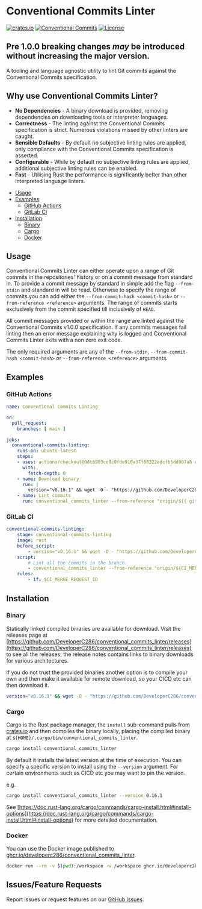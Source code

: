 # Conventional Commits Linter
[![crates.io](https://img.shields.io/crates/v/conventional_commits_linter)](https://crates.io/crates/conventional_commits_linter)
[![Conventional Commits](https://img.shields.io/badge/Conventional%20Commits-1.0.0-yellow.svg)](https://conventionalcommits.org)
[![License](https://img.shields.io/badge/License-AGPLv3-blue.svg)](https://www.gnu.org/licenses/agpl-3.0)


## Pre 1.0.0 breaking changes _may_ be introduced without increasing the major version.


A tooling and language agnostic utility to lint Git commits against the Conventional Commits specification.


## Why use Conventional Commits Linter?
 * __No Dependencies__ - A binary download is provided, removing dependencies on downloading tools or interpreter languages.
 * __Correctness__ - The linting against the Conventional Commits specification is strict. Numerous violations missed by other linters are caught.
 * __Sensible Defaults__ - By default no subjective linting rules are applied, only compliance with the Conventional Commits specification is asserted.
 * __Configurable__ - While by default no subjective linting rules are applied, additional subjective linting rules can be enabled.
 * __Fast__ - Utilising Rust the performance is significantly better than other interpreted language linters.


- [Usage](#usage)
- [Examples](#examples)
  - [GitHub Actions](#github-actions)
  - [GitLab CI](#gitlab-ci)
- [Installation](#installation)
  - [Binary](#binary)
  - [Cargo](#cargo)
  - [Docker](#docker)

## Usage
Conventional Commits Linter can either operate upon a range of Git commits in the repositories' history or on a commit message from standard in.
To provide a commit message by standard in simple add the flag `--from-stdin` and standard in will be read.
Otherwise to specify the range of commits you can add either the `--from-commit-hash <commit-hash>` or `--from-reference <reference>` arguments.
The range of commits starts exclusively from the commit specified till inclusively of `HEAD`.

All commit messages provided or within the range are linted against the Conventional Commits v1.0.0 specification.
If any commits messages fail linting then an error message explaining why is logged and Conventional Commits Linter exits with a non zero exit code.

The only required arguments are any of the `--from-stdin`, `--from-commit-hash <commit-hash>` or `--from-reference <reference>` arguments.

## Examples
### GitHub Actions
<!-- x-release-please-start-version -->
```yaml
name: Conventional Commits Linting

on:
  pull_request:
    branches: [ main ]

jobs:
  conventional-commits-linting:
    runs-on: ubuntu-latest
    steps:
    - uses: actions/checkout@08c6903cd8c0fde910a37f88322edcfb5dd907a8 # v5
      with:
        fetch-depth: 0
    - name: Download binary
      run: |
        version="v0.16.1" && wget -O - "https://github.com/DeveloperC286/conventional_commits_linter/releases/download/${version}/x86_64-unknown-linux-musl.tar.gz" | tar xz --directory "/usr/bin/"
    - name: Lint commits
      run: conventional_commits_linter --from-reference "origin/${{ github.base_ref }}" --type angular
```
<!-- x-release-please-end -->

### GitLab CI
<!-- x-release-please-start-version -->
```yaml
conventional-commits-linting:
    stage: conventional-commits-linting
    image: rust
    before_script:
        - version="v0.16.1" && wget -O - "https://github.com/DeveloperC286/conventional_commits_linter/releases/download/${version}/x86_64-unknown-linux-musl.tar.gz" | tar xz --directory "/usr/bin/"
    script:
        # Lint all the commits in the branch.
        - conventional_commits_linter --from-reference "origin/${CI_MERGE_REQUEST_TARGET_BRANCH_NAME}" --type angular
    rules:
        - if: $CI_MERGE_REQUEST_ID
```
<!-- x-release-please-end -->

## Installation
### Binary
Statically linked compiled binaries are available for download.
Visit the releases page at [https://github.com/DeveloperC286/conventional_commits_linter/releases](https://github.com/DeveloperC286/conventional_commits_linter/releases) to see all the releases, the release notes contains links to binary downloads for various architectures.

If you do not trust the provided binaries another option is to compile your own and then make it available for remote download, so your CICD etc can then download it.

<!-- x-release-please-start-version -->
```sh
version="v0.16.1" && wget -O - "https://github.com/DeveloperC286/conventional_commits_linter/releases/download/${version}/x86_64-unknown-linux-musl.tar.gz" | tar xz --directory "/usr/bin/"
```
<!-- x-release-please-end -->

### Cargo
Cargo is the Rust package manager, the `install` sub-command pulls from [crates.io](https://crates.io/crates/conventional_commits_linter) and then compiles the binary locally, placing the compiled binary at `${HOME}/.cargo/bin/conventional_commits_linter`.

```sh
cargo install conventional_commits_linter
```

By default it installs the latest version at the time of execution.
You can specify a specific version to install using the `--version` argument.
For certain environments such as CICD etc you may want to pin the version.

e.g.

<!-- x-release-please-start-version -->
```sh
cargo install conventional_commits_linter --version 0.16.1
```
<!-- x-release-please-end -->

See [https://doc.rust-lang.org/cargo/commands/cargo-install.html#install-options](https://doc.rust-lang.org/cargo/commands/cargo-install.html#install-options) for more detailed documentation.

### Docker
You can use the Docker image published to [ghcr.io/developerc286/conventional_commits_linter](https://github.com/DeveloperC286/conventional_commits_linter/pkgs/container/conventional_commits_linter).

```sh
docker run --rm -v $(pwd):/workspace -w /workspace ghcr.io/developerc286/conventional_commits_linter:latest origin/HEAD
```

## Issues/Feature Requests
Report issues or request features on our [GitHub Issues](https://github.com/DeveloperC286/conventional_commits_linter/issues).
